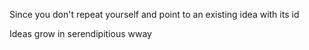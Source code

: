 ---
---

Since you don't repeat yourself and point to an existing idea with its id 

Ideas grow in serendipitious wway 